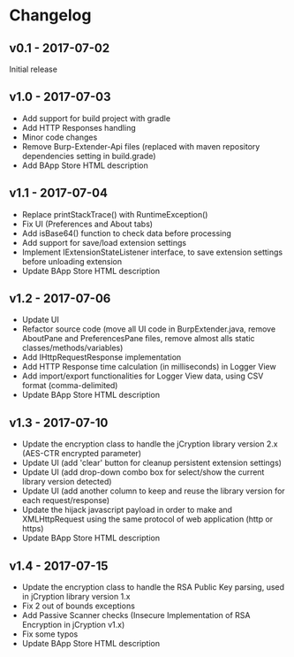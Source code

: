 # Changelog

## v0.1 - 2017-07-02
Initial release

## v1.0 - 2017-07-03
- Add support for build project with gradle
- Add HTTP Responses handling
- Minor code changes
- Remove Burp-Extender-Api files (replaced with maven repository dependencies setting in build.grade)
- Add BApp Store HTML description

## v1.1 - 2017-07-04
- Replace printStackTrace() with RuntimeException()
- Fix UI (Preferences and About tabs)
- Add isBase64() function to check data before processing
- Add support for save/load extension settings
- Implement IExtensionStateListener interface, to save extension settings before unloading extension
- Update BApp Store HTML description

## v1.2 - 2017-07-06
- Update UI
- Refactor source code (move all UI code in BurpExtender.java, remove AboutPane and PreferencesPane files, remove almost alls static classes/methods/variables)
- Add IHttpRequestResponse implementation
- Add HTTP Response time calculation (in milliseconds) in Logger View
- Add import/export functionalities for Logger View data, using CSV format (comma-delimited)
- Update BApp Store HTML description

## v1.3 - 2017-07-10
- Update the encryption class to handle the jCryption library version 2.x (AES-CTR encrypted parameter)
- Update UI (add 'clear' button for cleanup persistent extension settings)
- Update UI (add drop-down combo box for select/show the current library version detected)
- Update UI (add another column to keep and reuse the library version for each request/response)
- Update the hijack javascript payload in order to make and XMLHttpRequest using the same protocol of web application (http or https)
- Update BApp Store HTML description

## v1.4 - 2017-07-15
- Update the encryption class to handle the RSA Public Key parsing, used in jCryption library version 1.x
- Fix 2 out of bounds exceptions
- Add Passive Scanner checks (Insecure Implementation of RSA Encryption in jCryption v1.x)
- Fix some typos
- Update BApp Store HTML description
